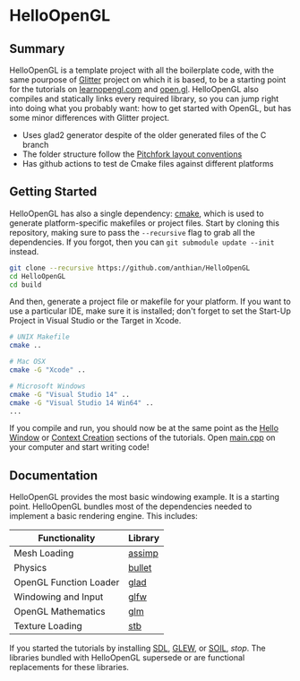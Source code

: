 # HelloOpenGL

## Summary
HelloOpenGL is a template project with all the boilerplate code, with the same pourpose of [Glitter](http://polytonic.github.io/Glitter/) project on which it is based, to be a starting point for the tutorials on [learnopengl.com](http://www.learnopengl.com) and [open.gl](https://open.gl). HelloOpenGL also compiles and statically links every required library, so you can jump right into doing what you probably want: how to get started with OpenGL, but has some minor differences with Glitter project. 
- Uses glad2 generator despite of the older generated files of the C branch
- The folder structure follow the [Pitchfork layout conventions](https://api.csswg.org/bikeshed/?force=1&url=https://raw.githubusercontent.com/vector-of-bool/pitchfork/develop/data/spec.bs)
- Has github actions to test de Cmake files against different platforms

## Getting Started
HelloOpenGL has also a single dependency: [cmake](http://www.cmake.org/download/), which is used to generate platform-specific makefiles or project files. Start by cloning this repository, making sure to pass the `--recursive` flag to grab all the dependencies. If you forgot, then you can `git submodule update --init` instead.

```bash
git clone --recursive https://github.com/anthian/HelloOpenGL
cd HelloOpenGL
cd build
```

And then, generate a project file or makefile for your platform. If you want to use a particular IDE, make sure it is installed; don't forget to set the Start-Up Project in Visual Studio or the Target in Xcode.

```bash
# UNIX Makefile
cmake ..

# Mac OSX
cmake -G "Xcode" ..

# Microsoft Windows
cmake -G "Visual Studio 14" ..
cmake -G "Visual Studio 14 Win64" ..
...
```

If you compile and run, you should now be at the same point as the [Hello Window](http://www.learnopengl.com/#!Getting-started/Hello-Window) or [Context Creation](https://open.gl/context) sections of the tutorials. Open [main.cpp](https://github.com/anthian/HelloOpenGL/blob/master/src/main.cpp) on your computer and start writing code!

## Documentation
HelloOpenGL provides the most basic windowing example. It is a starting point. HelloOpenGL bundles most of the dependencies needed to implement a basic rendering engine. This includes:

Functionality           | Library
----------------------- | ------------------------------------------
Mesh Loading            | [assimp](https://github.com/assimp/assimp)
Physics                 | [bullet](https://github.com/bulletphysics/bullet3)
OpenGL Function Loader  | [glad](https://github.com/Dav1dde/glad)
Windowing and Input     | [glfw](https://github.com/glfw/glfw)
OpenGL Mathematics      | [glm](https://github.com/g-truc/glm)
Texture Loading         | [stb](https://github.com/nothings/stb)

If you started the tutorials by installing [SDL](https://www.libsdl.org/), [GLEW](https://github.com/nigels-com/glew), or [SOIL](http://www.lonesock.net/soil.html), *stop*. The libraries bundled with HelloOpenGL supersede or are functional replacements for these libraries.
